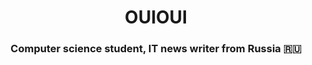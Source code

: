 <h1 align="center">OUIOUI</h1>
<h3 align="center">Computer science student, IT news writer from Russia 🇷🇺</h3>
